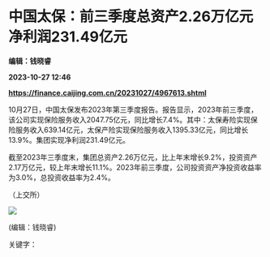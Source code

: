 # 中国太保：前三季度总资产2.26万亿元 净利润231.49亿元
**编辑：钱晓睿**

**2023-10-27 12:46**

**https://finance.caijing.com.cn/20231027/4967613.shtml**

10月27日，中国太保发布2023年第三季度报告。报告显示，2023年前三季度，该公司实现保险服务收入2047.75亿元，同比增长7.4%。其中：太保寿险实现保险服务收入639.14亿元，太保产险实现保险服务收入1395.33亿元，同比增长13.9%。集团实现净利润231.49亿元。

截至2023年三季度末，集团总资产2.26万亿元，比上年末增长9.2%，投资资产2.17万亿元，较上年末增长11.1%。2023年前三季度，公司投资资产净投资收益率为3.0%，总投资收益率为2.4%。

（上交所）

![](https://tx1.cdn.caijing.com.cn/2014-03-27/114048455.jpg)

(编辑：钱晓睿)

关键字：